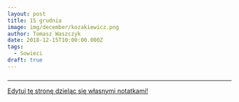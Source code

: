 ```yaml
---
layout: post
title: 15 grudnia
image: img/december/kozakiewicz.png
author: Tomasz Waszczyk
date: 2018-12-15T10:00:00.000Z
tags:
  - Sowieci
draft: true
---
```


### 

---

<a href="https://github.com/TomaszWaszczyk/historia.waszczyk.com/edit/master/src/content/december-15.md" target="_blank">Edytuj tę stronę dzieląc się własnymi notatkami!</a>
